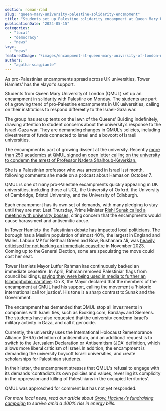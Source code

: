```yaml
---
section: roman-road
slug: "queen-mary-university-palestine-solidarity-encampment"
title: "Students set up Palestine solidarity encampment at Queen Mary University of London"
publicationDate: "2024-05-15"
categories: 
  - "local"
  - "democracy"
  - "news"
tags: 
  - "news"
featuredImage: "/images/encampment-at-queen-mary-university-of-london-mile-end-palestine-1.jpg"
authors: 
  - "agatha-scaggiante"
---
```


As pro-Palestinian encampments spread across UK universities, Tower Hamlets’ has the Mayor’s support.

Students from Queen Mary University of London (QMUL) set up an encampment in solidarity with Palestine on Monday. The students are part of a growing trend of pro-Palestine encampments in UK universities, calling on their institutions to respond differently to the Israel-Gaza war. 

The group has set up tents on the lawn of the Queens’ Building indefinitely, drawing attention to student concerns about the university’s response to the Israel-Gaza war. They are demanding changes in QMUL’s policies, including divestments of funds connected to Israel and a boycott of Israeli universities. 

The encampment is part of growing dissent at the university. Recently [more than 250 academics at QMUL signed an open letter calling on the university to condemn the arrest of Professor Nadera Shalhoub-Kevorkian.](https://romanroadlondon.com/queen-mary-university-academics-open-letter-condemn-israel-arrest-palestinian-scholar-nadera-shalhoub-kevorkian/) 

She is a Palestinian professor who was arrested in Israel last month, following comments she made on a podcast about Hamas on October 7.

QMUL is one of many pro-Palestine encampments quickly appearing in UK universities, including those at UCL, the University of Oxford, the University of Cambridge, Bristol University, and the University of Edinburgh. 

Each encampment has its own set of demands, with many pledging to stay until they are met. Last Thursday, Prime Minister [Rishi Sunak called a meeting with university bosses,](https://www.reuters.com/world/uk/uk-pm-sunak-tells-university-bosses-protect-jewish-students-2024-05-09/) citing concern that the encampments would cause harassment and antisemitic abuse. 

In Tower Hamlets, the Palestinian debate has impacted local politicians. The borough has a Muslim population of almost 40%, the largest in England and Wales. Labour MP for Bethnal Green and Bow, Rushanara Ali, was [heavily criticised for not backing an immediate ceasefire](https://romanroadlondon.com/school-strike-protest-palestine-cease-fire-rushanara-ali-tower-hamlets/) in November 2023. Coming up to the General Election, some are speculating the move could cost her seat. 

Tower Hamlets Mayor Lutfur Rahman has continuously backed an immediate ceasefire. In April, Rahman removed Palestinian flags from council buildings, [saying they were being used in media to further an Islamophobic narrative](https://romanroadlondon.com/palestinian-flags-removed-tower-hamlets-mayor/). On X, the Mayor declared that the members of the encampment at QMUL had his support, calling the movement a ‘historic international call for justice’. His tone is a sharp contrast to Sunak and the Government. 

The encampment has demanded that QMUL stop all investments in companies with Israeli ties, such as Booking.com, Barclays and Siemens. The students have also requested that the university condemn Israel’s military activity in Gaza, and call it genocide. 

Currently, the university uses the International Holocaust Remembrance Alliance (IHRA) definition of antisemitism, and an additional request is to switch to the Jerusalem Declaration on Antisemitism (JDA) definition, which allows more liberal criticism of Israel. In addition, the encampment is demanding the university boycott Israeli universities, and create scholarships for Palestinian students. 

In their letter, the encampment stresses that QMUL's refusal to engage with its demands ‘contradicts its own policies and values, revealing its complicity in the oppression and killing of Palestinians in the occupied territories’. 

QMUL was approached for comment but has not yet responded. 

_For more local news, read our article about_ [_Grow, Hackney’s fundraising campaign_](https://romanroadlondon.com/grow-hackney-wick-music-venue-fundraiser-rising-rent-energy-bills/) _to survive amid a 400% rise in energy bills._



